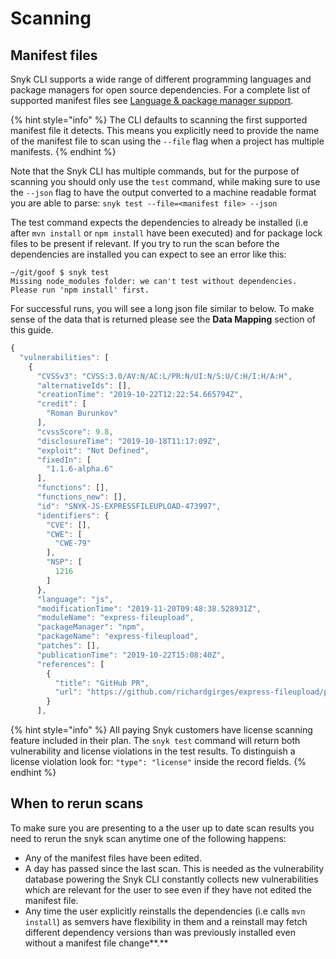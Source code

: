 # Scanning

## Manifest files <a href="6f65ebbb-6b2b-47aa-99b9-93cac28849a8" id="6f65ebbb-6b2b-47aa-99b9-93cac28849a8"></a>

Snyk CLI supports a wide range of different programming languages and package managers for open source dependencies. For a complete list of supported manifest files see [Language & package manager support](../../../products/snyk-open-source/language-and-package-manager-support/).

{% hint style="info" %}
The CLI defaults to scanning the first supported manifest file it detects. This means you explicitly need to provide the name of the manifest file to scan using the `--file` flag when a project has multiple manifests.
{% endhint %}

Note that the Snyk CLI has multiple commands, but for the purpose of scanning you should only use the `test` command, while making sure to use the `--json` flag to have the output converted to a machine readable format you are able to parse: `snyk test --file=<manifest file> --json`

The test command expects the dependencies to already be installed (i.e after `mvn install` or `npm install` have been executed) and for package lock files to be present if relevant. If you try to run the scan before the dependencies are installed you can expect to see an error like this:

```
~/git/goof $ snyk test
Missing node_modules folder: we can't test without dependencies.
Please run 'npm install' first.
```

For successful runs, you will see a long json file similar to below. To make sense of the data that is returned please see the **Data Mapping** section of this guide.

```javascript
{
  "vulnerabilities": [
    {
      "CVSSv3": "CVSS:3.0/AV:N/AC:L/PR:N/UI:N/S:U/C:H/I:H/A:H",
      "alternativeIds": [],
      "creationTime": "2019-10-22T12:22:54.665794Z",
      "credit": [
        "Roman Burunkov"
      ],
      "cvssScore": 9.8,
      "disclosureTime": "2019-10-18T11:17:09Z",
      "exploit": "Not Defined",
      "fixedIn": [
        "1.1.6-alpha.6"
      ],
      "functions": [],
      "functions_new": [],
      "id": "SNYK-JS-EXPRESSFILEUPLOAD-473997",
      "identifiers": {
        "CVE": [],
        "CWE": [
          "CWE-79"
        ],
        "NSP": [
          1216
        ]
      },
      "language": "js",
      "modificationTime": "2019-11-20T09:48:38.528931Z",
      "moduleName": "express-fileupload",
      "packageManager": "npm",
      "packageName": "express-fileupload",
      "patches": [],
      "publicationTime": "2019-10-22T15:08:40Z",
      "references": [
        {
          "title": "GitHub PR",
          "url": "https://github.com/richardgirges/express-fileupload/pull/171"
        }
      ],
```

{% hint style="info" %}
All paying Snyk customers have license scanning feature included in their plan. The `snyk test` command will return both vulnerability and license violations in the test results. To distinguish a license violation look for: `"type": "license"` inside the record fields.
{% endhint %}

## When to rerun scans <a href="607b2cd8-2fb5-49ee-8473-319a42b8c421" id="607b2cd8-2fb5-49ee-8473-319a42b8c421"></a>

To make sure you are presenting to a the user up to date scan results you need to rerun the snyk scan anytime one of the following happens:

* Any of the manifest files have been edited.
* A day has passed since the last scan. This is needed as the vulnerability database powering the Snyk CLI constantly collects new vulnerabilities which are relevant for the user to see even if they have not edited the manifest file.
* Any time the user explicitly reinstalls the dependencies (i.e calls `mvn install`) as semvers have flexibility in them and a reinstall may fetch different dependency versions than was previously installed even without a manifest file change**.**

